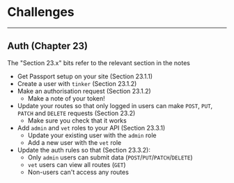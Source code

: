 # Challenges

---

## Auth (Chapter 23)

The "Section 23.x" bits refer to the relevant section in the notes

- Get Passport setup on your site (Section 23.1.1)
- Create a user with `tinker` (Section 23.1.2)
- Make an authorisation request (Section 23.1.2)
    - Make a note of your token!
- Update your routes so that only logged in users can make `POST`, `PUT`, `PATCH` and `DELETE` requests (Section 23.2)
    - Make sure you check that it works
- Add `admin` and `vet` roles to your API (Section 23.3.1)
    - Update your existing user with the `admin` role
    - Add a new user with the `vet` role
- Update the auth rules so that (Section 23.3.2):
    - Only `admin` users can submit data (`POST`/`PUT`/`PATCH`/`DELETE`)
    - `vet` users can view all routes (`GET`)
    - Non-users can't access any routes
